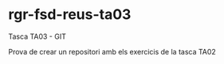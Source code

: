# rgr-fsd-reus-ta03
Tasca TA03 - GIT

Prova de crear un repositori amb els exercicis de la tasca TA02
